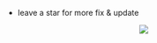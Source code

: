 - leave a star for more fix & update
<p align="center">
  <a href="https://star-history.com/#4levy/sx-client&Tips-Discord/Cwelium&Date&theme=dark">
    <img src="https://api.star-history.com/svg?repos=4levy/sx-client&type=Date&theme=dark"">
  </a>
</p>
